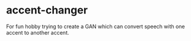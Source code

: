 # accent-changer
For fun hobby trying to create a GAN which can convert speech with one accent to another accent.

